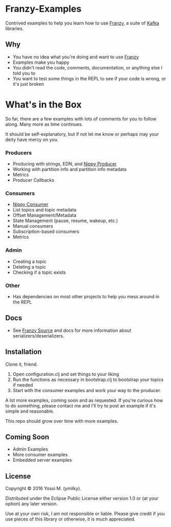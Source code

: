 # Franzy-Examples

Contrived examples to help you learn how to use [Franzy](https://github.com/ymilky/franzy), a suite of [Kafka](http://kafka.apache.org/documentation.html) libraries.

## Why

* You have no idea what you're doing and want to use [Franzy](https://github.com/ymilky/franzy)
* Examples make you happy
* You didn't read the code, comments, documentation, or anything else I told you to
* You want to test some things in the REPL to see if your code is wrong, or it's just broken

# What's in the Box

So far, there are a few examples with lots of comments for you to follow along. Many more as time continues.

It should be self-explanatory, but if not let me know or perhaps may your deity have mercy on you.

### Producers

* Producing with strings, EDN, and [Nippy Producer](https://github.com/ymilky/franzy-nippy)
* Working with partition info and partition info metadata
* Metrics
* Producer Callbacks

### Consumers

* [Nippy Consumer](https://github.com/ymilky/franzy-nippy)
* List topics and topic metadata
* Offset Management/Metadata
* State Management (pause, resume, wakeup, etc.)
* Manual consumers
* Subscription-based consumers
* Metrics

### Admin

* Creating a topic
* Deleting a topic
* Checking if a topic exists

### Other

* Has dependencies on most other projects to help you mess around in the REPL

## Docs

* See [Franzy Source](https://github.com/ymilky/franzy) and docs for more information about serializers/deserializers.

## Installation

Clone it, friend.

1. Open configuration.clj and set things to your liking
2. Run the functions as necessary in bootstrap.clj to bootstrap your topics if needed
3. Start with the consumer examples and work your way to the producer.

A lot more examples, coming soon and as requested. If you're curious how to do something, please contact me and I'll try to post an example if it's simple and reasonable.

This repo should grow over time with more examples.

## Coming Soon

* Admin Examples
* More consumer examples
* Embedded server examples

## License

Copyright © 2016 Yossi M. (ymilky).

Distributed under the Eclipse Public License either version 1.0 or (at your option) any later version.

Use at your own risk, I am not responsible or liable. Please give credit if you use pieces of this library or otherwise, it is much appreciated.
